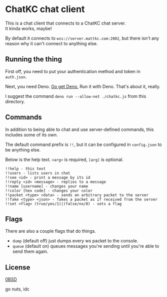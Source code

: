 # ChatKC chat client

This is a chat client that connects to a ChatKC chat server.  
It kinda works, maybe!

By default it connects to `wss://server.mattkc.com:2002`, but there isn't any reason why it can't connect to anything else.

## Running the thing

First off, you need to put your authentication method and token in `auth.json`.

Next, you need Deno. [Go get Deno.](https://deno.land/) Run it with Deno. That's about it, really.

I suggest the command `deno run --allow-net ./chatkc.js` from this directory.

## Commands

In addition to being able to chat and use server-defined commands, this includes some of its own.

The default command prefix is `!!`, but it can be configured in `config.json` to be anything else.

Below is the help text. `<arg>` is required, `[arg]` is optional.
```
!!help - this text
!!users - lists users in chat
!!see <id> - print a message by its id
!!reply <id> <message> - replies to a message
!!name [username] - changes your name
!!color [hex code] - changes your color
!!packet <type> <data> - sends an arbitrary packet to the server
!!fake <type> <json> - fakes a packet as if received from the server
!!set <flag> (true/yes/1)|(false/no/0) - sets a flag
```

## Flags

There are also a couple flags that do things.

* `dump` (default off) just dumps every ws packet to the console.
* `queue` (default on) queues messages you're sending until you're able to send them again.

## License

[0BSD](LICENSE)

go nuts, idc
